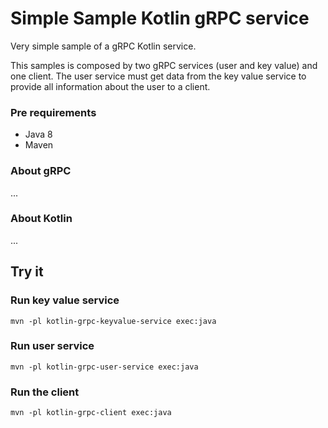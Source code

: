 # Simple Sample Kotlin gRPC service

Very simple sample of a gRPC Kotlin service.

This samples is composed by two gRPC services (user and key value) and one client.
The user service must get data from the key value service to provide all information about the user to a client.

### Pre requirements
* Java 8
* Maven

### About gRPC
...

### About Kotlin
...

## Try it

### Run key value service
```
mvn -pl kotlin-grpc-keyvalue-service exec:java
```
### Run user service
```
mvn -pl kotlin-grpc-user-service exec:java
```
### Run the client
```
mvn -pl kotlin-grpc-client exec:java
```